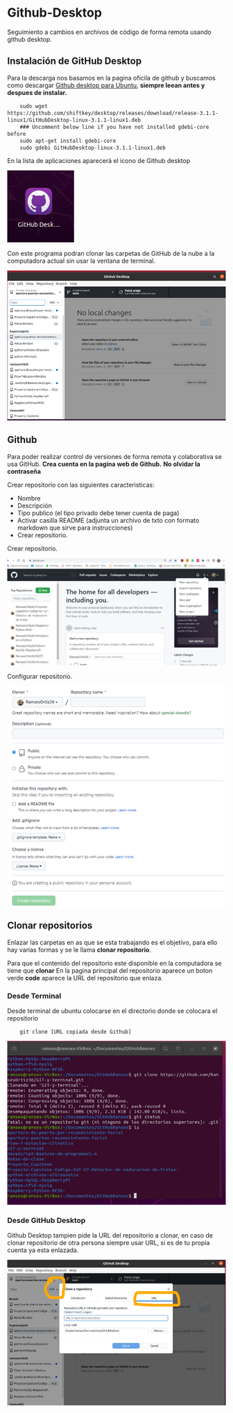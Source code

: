 # Github-Desktop
Seguimiento a cambios en archivos de código de forma remota usando github desktop.

## Instalación de GitHub Desktop
Para la descarga nos basamos en la pagina oficila de github y buscamos como descargar [Github desktop para Ubuntu](https://gist.github.com/berkorbay/6feda478a00b0432d13f1fc0a50467f1), **siempre leean antes y despues de instalar.**

        sudo wget https://github.com/shiftkey/desktop/releases/download/release-3.1.1-linux1/GitHubDesktop-linux-3.1.1-linux1.deb
        ### Uncomment below line if you have not installed gdebi-core before
        sudo apt-get install gdebi-core 
        sudo gdebi GitHubDesktop-linux-3.1.1-linux1.deb

En la lista de aplicaciones aparecerá el icono de Github desktop

![](https://github.com/RamsesOrtiz36/Github-Desktop/blob/main/Github%20desktop.png)

Con este programa podran clonar las carpetas de GitHub de la nube a la computadora actual sin usar la ventana de terminal.

![](https://github.com/RamsesOrtiz36/Github-Desktop/blob/main/github%20desktop%20ventana.png)

## Github
Para poder realizar control de versiones de forma remota y colaborativa se usa GitHub.
**Crea cuenta en la pagina web de Github.**
**No olvidar la contraseña**

Crear repositorio con las siguientes caracteristicas:
* Nombre
* Descripción
* Tipo publico (el tipo privado debe tener cuenta de paga)
* Activar casilla README (adjunta un archivo de txto con formato markdown que sirve para instrucciones)
* Crear repositorio.

Crear repositorio.

![Crear repositorio](https://github.com/RamsesOrtiz36/Github-Desktop/blob/main/github%20%20repositorio.png)

Configurar repositorio.

![Configuar repositorio](https://github.com/RamsesOrtiz36/Github-Desktop/blob/main/Github%20new%20repositorio.png)

## Clonar repositorios
Enlazar las carpetas en as que se esta trabajando es el objetivo, para ello hay varias formas y se le llama **clonar repositorio**.

Para que el contenido del repositorio este disponible en la computadora se tiene que **clonar**
En la pagina principal del repositorio aparece un boton verde  **code** aparece la URL del repositorio que enlaza.

### Desde Terminal
Desde terminal de ubuntu colocarse en el directorio donde se colocara el repositorio

        git clone [URL copiada desde Github]
        
![Git Clone](https://github.com/RamsesOrtiz36/Github-Desktop/blob/main/Git%20clone.png)

### Desde GitHub Desktop
Github Desktop tampien pide la URL del repositorio a clonar, en caso de clonar repositorio de otra persona siempre usar URL, si es de tu propia cuenta ya esta enlazada.

![Clonar desde GitHub desktop](https://github.com/RamsesOrtiz36/Github-Desktop/blob/main/github%20desktop%20clone.png)
